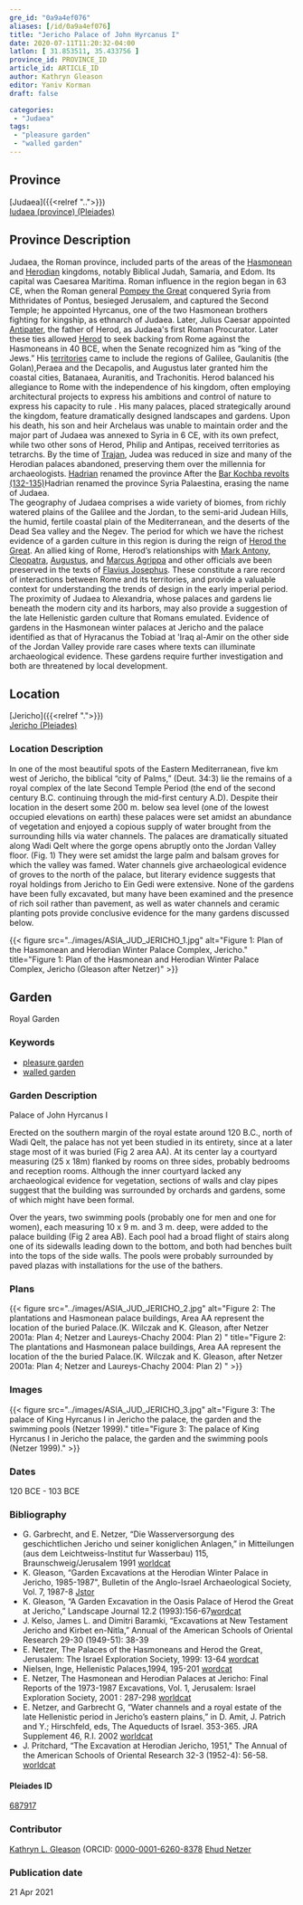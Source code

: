 ```yaml
---
gre_id: "0a9a4ef076"
aliases: [/id/0a9a4ef076]
title: "Jericho Palace of John Hyrcanus I"
date: 2020-07-11T11:20:32-04:00
latlon: [ 31.853511, 35.433756 ]
province_id: PROVINCE_ID
article_id: ARTICLE_ID
author: Kathryn Gleason
editor: Yaniv Korman
draft: false

categories:
 - "Judaea"
tags:
 - "pleasure garden"
 - "walled garden"
---
```


## Province

[Judaea]({{<relref "..">}}) \
[Iudaea (province) (Pleiades)](https://pleiades.stoa.org/places/981527)

## Province Description
Judaea, the Roman province, included parts of the areas of the [Hasmonean](https://en.wikipedia.org/wiki/Hasmonean_dynasty) and [Herodian](https://en.wikipedia.org/wiki/Herodian_dynasty) kingdoms, notably Biblical Judah, Samaria, and Edom. Its capital was Caesarea Maritima. Roman influence in the region began in 63 CE, when the Roman general [Pompey the Great](https://en.wikipedia.org/wiki/Pompey) conquered Syria from Mithridates of Pontus, besieged Jerusalem, and captured the Second Temple; he appointed Hyrcanus, one of the two Hasmonean brothers fighting for kingship, as ethnarch of Judaea. Later, Julius Caesar  appointed [Antipater](https://en.wikipedia.org/wiki/Antipater_the_Idumaean), the father of Herod, as  Judaea's first Roman Procurator. Later these ties allowed [Herod](https://en.wikipedia.org/wiki/Herod_the_Great) to seek backing from Rome against the Hasmoneans in 40 BCE, when the Senate recognized him as “king of the Jews.”  His [territories](https://en.wikipedia.org/wiki/Herodian_Kingdom_of_Judea) came to include the regions of Galilee, Gaulanitis (the Golan),Peraea and the Decapolis, and Augustus later granted him the coastal cities, Batanaea, Auranitis, and Trachonitis. Herod balanced his allegiance to Rome with the independence of his kingdom, often employing architectural projects to express his ambitions and control of nature to express his capacity to rule . His many palaces, placed strategically around the kingdom, feature dramatically designed landscapes and gardens.  Upon his death, his son and heir Archelaus was unable to maintain order and the major part of Judaea was annexed to Syria in 6 CE, with its own prefect, while two other sons of Herod, Philip and Antipas, received territories as tetrarchs. By the time of [Trajan](https://en.wikipedia.org/wiki/Trajan), Judea was reduced in size and many of the Herodian palaces abandoned, preserving them over the millennia for archaeologists. [Hadrian](https://en.wikipedia.org/wiki/Hadrian) renamed the province  After the [Bar Kochba revolts (132-135)](https://en.wikipedia.org/wiki/Bar_Kokhba_revolt)Hadrian renamed the province Syria Palaestina, erasing the name of Judaea.  
The geography of Judaea comprises a wide variety of biomes, from richly watered plains of the Galilee and the Jordan, to the semi-arid Judean Hills, the humid, fertile coastal plain of the Mediterranean, and the deserts of the Dead Sea valley and the Negev. The period for which we have the richest evidence of a garden culture in this region is during the reign of [Herod the Great](https://en.wikipedia.org/wiki/Herod_the_Great).  An allied king of Rome, Herod’s relationships with [Mark Antony](https://en.wikipedia.org/wiki/Mark_Antony), [Cleopatra](https://en.wikipedia.org/wiki/Cleopatra), [Augustus](https://en.wikipedia.org/wiki/Augustus), and [Marcus Agrippa](https://en.wikipedia.org/wiki/Marcus_Vipsanius_Agrippa) and other officials ave been preserved in the texts of [Flavius Josephus](https://en.wikipedia.org/wiki/Josephus).  These constitute a rare record of interactions between Rome and its territories, and provide a valuable context for understanding the trends of design in the early imperial period.  The proximity of Judaea to Alexandria, whose palaces and gardens lie beneath the modern city and its harbors, may also provide a suggestion of the late Hellenistic garden culture that Romans emulated.  Evidence of gardens in the Hasmonean winter palaces at Jericho and the palace identified as that of Hyracanus the Tobiad at 'Iraq al-Amir on the other side of the Jordan Valley provide rare cases where texts can illuminate archaeological evidence. These gardens require further investigation and both are threatened by local development.



## Location

[Jericho]({{<relref ".">}}) \
[Jericho (Pleiades)](https://pleiades.stoa.org/places/687917)

### Location Description

In one of the most beautiful spots of the Eastern Mediterranean, five km west of Jericho, the biblical “city of Palms,” (Deut. 34:3) lie the remains of a royal complex of the late Second Temple Period (the end of the second century B.C. continuing through the mid-first century A.D).  Despite their location in the desert some 200 m. below sea level (one of the lowest occupied elevations on earth) these palaces were set amidst an abundance of vegetation and enjoyed a copious supply of water brought from the surrounding hills via water channels.  The palaces are dramatically situated along Wadi Qelt where the gorge opens abruptly onto the Jordan Valley floor. (Fig. 1) They were set amidst the large palm and balsam groves for which the valley was famed.  Water channels give archaeological evidence of groves to the north of the palace, but literary evidence suggests that royal holdings from Jericho to Ein Gedi were extensive. None of the gardens have been fully excavated, but many have been examined and the presence of rich soil rather than pavement, as well as water channels and ceramic planting pots provide conclusive evidence for the many gardens discussed below.

{{< figure src="../images/ASIA_JUD_JERICHO_1.jpg" alt="Figure 1:  Plan of the Hasmonean and Herodian Winter Palace Complex, Jericho." title="Figure 1:  Plan of the Hasmonean and Herodian Winter Palace Complex, Jericho (Gleason after Netzer)" >}}

<!-- LEAVE THIS BLANK FOR NOW -->

<!--## Sublocation-->

<!--
[AREA WITHIN LOCATION, LIKE “PALATINE HILL”](GEOREFERENCE LINK)
A sublocation is any area larger than an individual garden, but located within a location. I would always try to include a link to a controlled vocabulary here if possible. This ID may well be different from the Garden ID, e.g., Pompeii versus a Garden in one of the houses which has its own Pleiades ID.
-->

<!--### Sublocation Description-->

<!-- DESCRIPTION -->

## Garden

Royal Garden

### Keywords

- [pleasure garden](http://www.getty.edu/vow/AATFullDisplay?find=garden&logic=AND&note=&english=N&prev_page=4&subjectid=300008115)
- [walled garden](http://www.getty.edu/vow/AATFullDisplay?find=garden&logic=AND&note=&english=N&prev_page=5&subjectid=300008129)

### Garden Description

Palace of John Hyrcanus I

Erected on the southern margin of the royal estate around 120 B.C., north of Wadi Qelt, the palace has not yet been studied in its entirety, since at a later stage most of it was buried (Fig 2 area AA).  At its center lay a courtyard measuring (25 x 18m) flanked by rooms on three sides, probably bedrooms and reception rooms.  Although the inner courtyard lacked any archaeological evidence for vegetation, sections of walls and clay pipes suggest that the building was surrounded by orchards and gardens, some of which might have been formal.

Over the years, two swimming pools (probably one for men and one for women), each measuring 10 x 9 m. and 3 m. deep, were added to the palace building (Fig 2 area AB).  Each pool had a broad flight of stairs along one of its sidewalls leading down to the bottom, and both had benches built into the tops of the side walls.  The pools were probably surrounded by paved plazas with installations for the use of the bathers.

<!--
### Maps
{{< figure src="IMG_URL" alt="ALT_TEXT" title="CAPTION" >}}
-->

### Plans

{{< figure src="../images/ASIA_JUD_JERICHO_2.jpg" alt="Figure 2: The plantations and Hasmonean palace buildings, Area AA represent the location of the  buried Palace.(K. Wilczak and K. Gleason, after Netzer 2001a: Plan 4; Netzer and Laureys-Chachy 2004: Plan 2) " title="Figure 2: The plantations and Hasmonean palace buildings, Area AA represent the location of the the buried Palace.(K. Wilczak and K. Gleason, after Netzer 2001a: Plan 4; Netzer and Laureys-Chachy 2004: Plan 2) " >}}

### Images

{{< figure src="../images/ASIA_JUD_JERICHO_3.jpg" alt="Figure 3: The palace of King Hyrcanus I in Jericho the palace, the garden and the swimming pools (Netzer 1999)." title="Figure 3: The palace of King Hyrcanus I in Jericho the palace, the garden and the swimming pools (Netzer 1999)." >}}

### Dates

120 BCE - 103 BCE

### Bibliography

* G. Garbrecht, and E. Netzer, “Die Wasserversorgung des geschichtlichen Jericho und seiner koniglichen Anlagen,” in Mitteilungen (aus dem Leichtweiss-Institut fur Wasserbau) 115, Braunschweig/Jerusalem 1991 [worldcat](https://www.worldcat.org/title/wasserversorgung-des-geschichtlichen-jericho-und-seiner-koniglichen-anlagen-gut-winterpalaste/oclc/640203824&referer=brief_results)
* K. Gleason, “Garden Excavations at the Herodian Winter Palace in Jericho, 1985-1987", Bulletin of the Anglo-Israel Archaeological Society, Vol. 7, 1987-8 [Jstor](https://www.jstor.org/stable/43324090?seq=1)
* K. Gleason, “A Garden Excavation in the Oasis Palace of Herod the Great at Jericho,”  Landscape Journal 12.2 (1993):156-67[wordcat](https://www.worldcat.org/title/a-garden-excavation-in-the-oasis-palace-of-herod-the-great-at-jericho/oclc/6906023732&referer=brief_results)
* J. Kelso, James L. and Dimitri Baramki, “Excavations at New Testament Jericho and Kirbet en-Nitla,” Annual of the American Schools of Oriental Research 29-30 (1949-51): 38-39
* E. Netzer, The Palaces of the Hasmoneans and Herod the Great, Jerusalem: The Israel Exploration Society, 1999: 13-64 [wordcat](https://www.worldcat.org/title/palaces-of-the-hasmoneans-and-herod-the-great/oclc/1089147869&referer=brief_results)
* Nielsen, Inge, Hellenistic Palaces,1994, 195-201 [wordcat](https://www.worldcat.org/title/hellenistic-palaces-tradition-and-renewal/oclc/468433476&referer=brief_results)
* E. Netzer, The Hasmonean and Herodian Palaces at Jericho:  Final Reports of the 1973-1987 Excavations,  Vol. 1, Jerusalem:  Israel Exploration Society, 2001 : 287-298 [worldcat](https://www.worldcat.org/title/hasmonean-and-herodian-palaces-at-jericho-final-reports-of-the-1973-1987-excavations/oclc/610635909&referer=brief_results)
* E. Netzer, and Garbrecht G, “Water channels and a royal estate of the late Hellenistic period in Jericho’s eastern plains,” in D. Amit, J. Patrich and Y.; Hirschfeld, eds, The Aqueducts of Israel. 353-365. JRA Supplement 46, R.I. 2002 [worldcat](https://www.worldcat.org/title/water-channels-and-a-royal-estate-of-the-late-hellenistic-period-in-jerichos-western-plains/oclc/197716279&referer=brief_results)
* J. Pritchard, “The Excavation at Herodian Jericho, 1951," The Annual of the American Schools of Oriental Research 32-3 (1952-4): 56-58. [worldcat](https://www.worldcat.org/title/excavation-at-herodian-jericho-1951-for-1952-1954/oclc/256829094&referer=brief_results)

<!--#### Periodo ID-->

<!-- [PERIODO_ID](https://pleiades.stoa.org/places/PLEIADES_ID) -->

#### Pleiades ID

[687917](https://pleiades.stoa.org/places/687917)

<!--#### TGN ID

[#](#)-->

### Contributor

[Kathryn L. Gleason](https://landscape.cals.cornell.edu/people/kathryn-l-gleason/)
(ORCID: [0000-0001-6260-8378](https://orcid.org/0000-0001-6260-8378)
[Ehud Netzer](http://herodium.org/mishlahat-hahaphirot/prof-ehud-nezer/)

### Publication date


21 Apr 2021

<!--### Related articles-->

<!-- Links to other related articles. Leave blank for now -->
